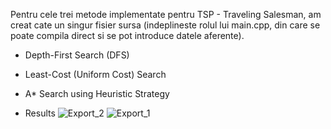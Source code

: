 Pentru cele trei metode implementate pentru TSP - Traveling Salesman, am creat cate un singur fisier sursa (indeplineste rolul lui main.cpp, din care se poate compila direct si se pot introduce datele aferente). 

- Depth-First Search (DFS)
- Least-Cost (Uniform Cost) Search
- A* Search using Heuristic Strategy

- Results 
![Export_2](https://github.com/CalinStefanMiertescu/Miertescu_Stefan_IA_Homework_2024/assets/170947176/928bfec8-58cd-438b-bfa6-f469823f2907)
![Export_1](https://github.com/CalinStefanMiertescu/Miertescu_Stefan_IA_Homework_2024/assets/170947176/613f25b4-015a-4954-b718-2d25f6cefbce)
